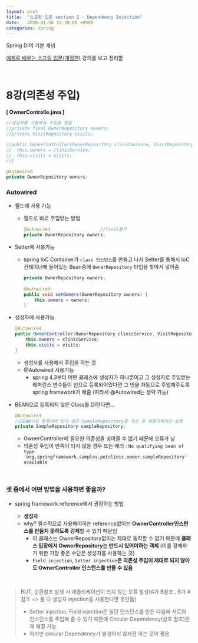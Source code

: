 ```yaml
---
layout: post
title:  "스프링 입문 section 2 - Dependency Injection"
date:   2020-01-26 15:30:00 +0900
categories: spring
---
```

Spring DI의 기본 개념

[예제로 배우는 스프링 입문(개정판)][inflearn-link] 강의를 보고 정리함

<br/>

# 8강(의존성 주입)

**[ OwnerControlle.java ]**

```java
//생성자를 사용해서 주입을 받음
//private final OwnerRepository owners;
//private VisitRepository visits;

//public OwnerController(OwnerRepository clinicService, VisitRepository visits) {
//  this.owners = clinicService;
//  this.visits = visits;
//}

@Autowired
private OwnerRepository owners;
```



### Autowired

*  필드에 사용 가능 

    * 필드로 바로 주입받는 방법

        ```java
        @Autowired                   //final불가
        private OwnerRepository owners;
        ```

* Setter에 사용가능

  * spring IoC Container가 `class 인스턴스`를 만들고 나서 Setter를 통해서 IoC컨테이너에 들어있는 Bean중에 `OwnerRepository` 타입을 찾아서 넣어줌

    ```java
    private OwnerRepository owners;
        
    @Autowired
    public void setOwners(OwnerRepository owners) {
        this.owners = owners;
    }
    ```

*  생성자에 사용가능

    ```java
    @Autowired
    public OwnerController(OwnerRepository clinicService, VisitRepository visits) {
        this.owners = clinicService;
        this.visits = visits;
    }
    ```

    * 생성자를 사용해서 주입을 하는 것
    * @Autowired 사용가능
        * spring 4.3부터 어떤 클래스에 생성자가 하나뿐이고 그 생성자로 주입받는 레퍼런스 변수들이 빈으로 등록되어있다면 그 빈을 자동으로 주입해주도록 spring framework가 해줌 (따라서 @Autowired는 생략 가능)


* BEAN으로 등록되지 않은 Class를 DI한다면...

  ```java
  @Autowired
  //BEAN으로 등록되어 있지 않은 SampleRepository를 작성 후 애플리케이션 실행
  private SampleRepository sampleRepository;
  ```

  * OwnerController에 필요한 의존성을 넣어줄 수 없기 때문에 오류가 남
  * 의존성 주입이 만족이 되지 않을 경우 뜨는 에러 : `No qualifying bean of type 'org.springframework.samples.petclinic.owner.sampleRepository' available`

<br/>

### 셋 중에서 어떤 방법을 사용하면 좋을까?

* spring framework reference에서 권장하는 방법

  * **생성자**
  * why? 필수적으로 사용해야하는 reference없이는 **OwnerController인스턴스를 만들지 못하도록 강제**할 수 있기 때문임
    * 이 클래스는 OwnerRepository없이는 제대로 동작할 수 없기 때문에 **클래스 입장에서 OwnerRepository는 반드시 있어야하는 객체** (이를 강제하기 위한 가장 좋은 수단은 생성자를 사용하는 것)
    * `Field injection`, `Setter injection`**은 의존성 주입이 제대로 되지 않아도 OwnerController 인스턴스를 만들 수 있음**

<br/>
  

>  BUT, 순환참조 발생 시 애플리케이션이 뜨지 않는 오류 발생(A가 B참조 , B가 A참조  => 둘 다 생성자 injection을 사용한다면 못만듦)
>
> * Setter injection, Field injection은 일단 인스턴스를 만든 다음에 서로의 인스턴스를 주입해 줄 수 있기 때문에 Circular Dependency(상호 참조)문제 해결 가능
> * 하지만 circular Dependency가 발생하지 않게끔 하는 것이 좋음





[inflearn-link]:https://www.inflearn.com/course/spring_revised_edition